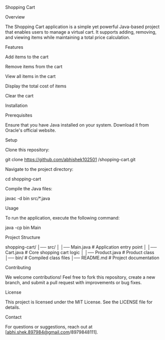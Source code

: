 Shopping Cart

Overview

The Shopping Cart application is a simple yet powerful Java-based project that enables users to manage a virtual cart. It supports adding, removing, and viewing items while maintaining a total price calculation.

Features

Add items to the cart

Remove items from the cart

View all items in the cart

Display the total cost of items

Clear the cart

Installation

Prerequisites

Ensure that you have Java installed on your system. Download it from Oracle's official website.

Setup

Clone this repository:

git clone https://github.com/abhishek102501                                                                           /shopping-cart.git

Navigate to the project directory:

cd shopping-cart

Compile the Java files:

javac -d bin src/*.java

Usage

To run the application, execute the following command:

java -cp bin Main

Project Structure

shopping-cart/
│── src/
│   │── Main.java        # Application entry point
│   │── Cart.java        # Core shopping cart logic
│   │── Product.java     # Product class
│── bin/                 # Compiled class files
│── README.md            # Project documentation

Contributing

We welcome contributions! Feel free to fork this repository, create a new branch, and submit a pull request with improvements or bug fixes.

License

This project is licensed under the MIT License. See the LICENSE file for details.

Contact

For questions or suggestions, reach out at [abhi.shek.897984@gmail.com/8979848111].

